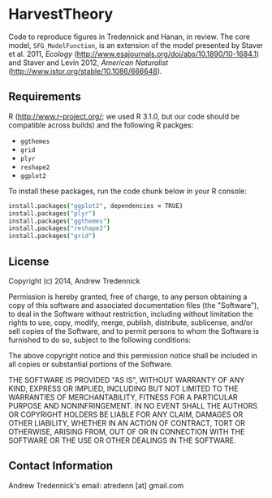 HarvestTheory
=============

Code to reproduce figures in Tredennick and Hanan, in review. The core model, ``SFG_ModelFunction``, is an extension of the model presented by Staver et al. 2011, _Ecology_  (http://www.esajournals.org/doi/abs/10.1890/10-1684.1) and Staver and Levin 2012, _American Naturalist_ (http://www.jstor.org/stable/10.1086/666648).

Requirements
------------------------
R (http://www.r-project.org/; we used R 3.1.0, but our code should be compatible across builds) and the following R packges:

* ``ggthemes``
* ``grid``
* ``plyr``
* ``reshape2``
* ``ggplot2``

To install these packages, run the code chunk below in your R console:

```coffee
install.packages("ggplot2", dependencies = TRUE)
install.packages("plyr")
install.packages("ggthemes")
install.packages("reshape2")
install.packages("grid")
```


License
-------------------------
Copyright (c) 2014, Andrew Tredennick

Permission is hereby granted, free of charge, to any person obtaining a copy of this software and associated documentation files (the "Software"), to deal in the Software without restriction, including without limitation the rights to use, copy, modify, merge, publish, distribute, sublicense, and/or sell copies of the Software, and to permit persons to whom the Software is furnished to do so, subject to the following conditions:

The above copyright notice and this permission notice shall be included in all copies or substantial portions of the Software.

THE SOFTWARE IS PROVIDED "AS IS", WITHOUT WARRANTY OF ANY KIND, EXPRESS OR IMPLIED, INCLUDING BUT NOT LIMITED TO THE WARRANTIES OF MERCHANTABILITY, FITNESS FOR A PARTICULAR PURPOSE AND NONINFRINGEMENT. IN NO EVENT SHALL THE AUTHORS OR COPYRIGHT HOLDERS BE LIABLE FOR ANY CLAIM, DAMAGES OR OTHER LIABILITY, WHETHER IN AN ACTION OF CONTRACT, TORT OR OTHERWISE, ARISING FROM, OUT OF OR IN CONNECTION WITH THE SOFTWARE OR THE USE OR OTHER DEALINGS IN THE SOFTWARE.

Contact Information
-------------------------
Andrew Tredennick's email: atredenn [at] gmail.com 
